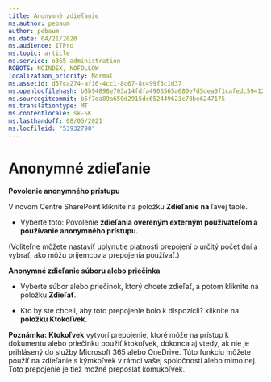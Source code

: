 ```yaml
---
title: Anonymné zdieľanie
ms.author: pebaum
author: pebaum
ms.date: 04/21/2020
ms.audience: ITPro
ms.topic: article
ms.service: o365-administration
ROBOTS: NOINDEX, NOFOLLOW
localization_priority: Normal
ms.assetid: d57ca274-af16-4cc1-8c67-8c499f5c1d37
ms.openlocfilehash: b8b94898e703a14fdfa4903565a680e7d5dea0f1cafedc59412d425b4ff9bbb2
ms.sourcegitcommit: b5f7da89a650d2915dc652449623c78be6247175
ms.translationtype: MT
ms.contentlocale: sk-SK
ms.lasthandoff: 08/05/2021
ms.locfileid: "53932790"
---
```

# <a name="anonymous-sharing"></a>Anonymné zdieľanie

 **Povolenie anonymného prístupu**
  
V novom Centre SharePoint kliknite na položku **Zdieľanie na** ľavej table. 
  
- Vyberte toto: Povolenie **zdieľania overeným externým používateľom a používanie anonymného prístupu.**
  
(Voliteľne môžete nastaviť uplynutie platnosti prepojení o určitý počet dní a vybrať, ako môžu príjemcovia prepojenia používať.)
    
 **Anonymné zdieľanie súboru alebo priečinka**
  
- Vyberte súbor alebo priečinok, ktorý chcete zdieľať, a potom kliknite na položku **Zdieľať**. 
    
- Kto by ste chceli, aby toto prepojenie bolo k dispozícii? kliknite na **položku Ktokoľvek.**
  
 **Poznámka:** **Ktokoľvek** vytvorí prepojenie, ktoré môže na prístup k dokumentu alebo priečinku použiť ktokoľvek, dokonca aj vtedy, ak nie je prihlásený do služby Microsoft 365 alebo OneDrive. Túto funkciu môžete použiť na zdieľanie s kýmkoľvek v rámci vašej spoločnosti alebo mimo nej. Toto prepojenie je tiež možné preposlať komukoľvek. 
    

